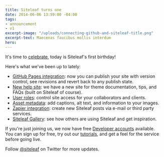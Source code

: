 ```yaml
---
title: Siteleaf turns one
date: 2014-06-06 13:59:00 -04:00
tags:
- announcement
- v1
excerpt-image: "/uploads/connecting-github-and-siteleaf-title.png"
excerpt-text: Maecenas faucibus mollis interdum
hero: 
---
```


It's time to <a href="http://giphy.com/gifs/YTbZzCkRQCEJa" target="_blank">celebrate</a>, today is Siteleaf's first birthday!

Here's what we've been up to lately:

- [GitHub Pages integration](/blog/github-pages/): now you can publish your site with version control, see revisions and revert back to any publish state.
- [New help site](http://v1.siteleaf.com/help/): we have a new site for theme documentation, tips, and FAQs (built on Siteleaf of course).
- [User roles](/blog/introducing-user-roles/): control site access for your collaborators and&nbsp;clients.
- [Asset metadata](/blog/new-asset-meta-and-quick-post-edit): add captions, alt text, and information to your images.
- [Zapier integration](https://zapier.com/zapbook/siteleaf/): create new Siteleaf posts via e-mail or third party services.
- [Siteleaf Gallery](/gallery): see how others are using Siteleaf and get inspiration.

If you're just joining us, we now have free [Developer accounts](/blog/developer-accounts/) available. You can sign up for free, try out our [tutorials](/blog/tags/tutorial/), and get a feel for the service before going live.

Follow [@siteleaf](https://twitter.com/siteleaf) on Twitter for more updates.
